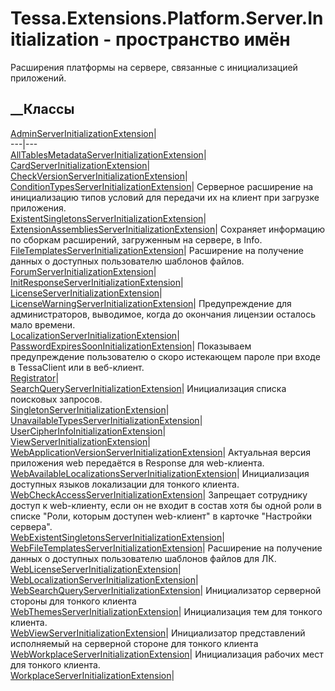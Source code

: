 # Tessa.Extensions.Platform.Server.Initialization - пространство имён
Расширения платформы на сервере, связанные с инициализацией приложений.
##  __Классы
[AdminServerInitializationExtension](T_Tessa_Extensions_Platform_Server_Initialization_AdminServerInitializationExtension.htm)|  
---|---  
[AllTablesMetadataServerInitializationExtension](T_Tessa_Extensions_Platform_Server_Initialization_AllTablesMetadataServerInitializationExtension.htm)|  
[CardServerInitializationExtension](T_Tessa_Extensions_Platform_Server_Initialization_CardServerInitializationExtension.htm)|  
[CheckVersionServerInitializationExtension](T_Tessa_Extensions_Platform_Server_Initialization_CheckVersionServerInitializationExtension.htm)|  
[ConditionTypesServerInitializationExtension](T_Tessa_Extensions_Platform_Server_Initialization_ConditionTypesServerInitializationExtension.htm)|
Серверное расширение на инициализацию типов условий для передачи их на клиент
при загрузке приложения.  
[ExistentSingletonsServerInitializationExtension](T_Tessa_Extensions_Platform_Server_Initialization_ExistentSingletonsServerInitializationExtension.htm)|  
[ExtensionAssembliesServerInitializationExtension](T_Tessa_Extensions_Platform_Server_Initialization_ExtensionAssembliesServerInitializationExtension.htm)|
Сохраняет информацию по сборкам расширений, загруженным на сервере, в Info.  
[FileTemplatesServerInitializationExtension](T_Tessa_Extensions_Platform_Server_Initialization_FileTemplatesServerInitializationExtension.htm)|
Расширение на получение данных о доступных пользователю шаблонов файлов.  
[ForumServerInitializationExtension](T_Tessa_Extensions_Platform_Server_Initialization_ForumServerInitializationExtension.htm)|  
[InitResponseServerInitializationExtension](T_Tessa_Extensions_Platform_Server_Initialization_InitResponseServerInitializationExtension.htm)|  
[LicenseServerInitializationExtension](T_Tessa_Extensions_Platform_Server_Initialization_LicenseServerInitializationExtension.htm)|  
[LicenseWarningServerInitializationExtension](T_Tessa_Extensions_Platform_Server_Initialization_LicenseWarningServerInitializationExtension.htm)|
Предупреждение для администраторов, выводимое, когда до окончания лицензии
осталось мало времени.  
[LocalizationServerInitializationExtension](T_Tessa_Extensions_Platform_Server_Initialization_LocalizationServerInitializationExtension.htm)|  
[PasswordExpiresSoonInitializationExtension](T_Tessa_Extensions_Platform_Server_Initialization_PasswordExpiresSoonInitializationExtension.htm)|
Показываем предупреждение пользователю о скоро истекающем пароле при входе в
TessaClient или в веб-клиент.  
[Registrator](T_Tessa_Extensions_Platform_Server_Initialization_Registrator.htm)|  
[SearchQueryServerInitializationExtension](T_Tessa_Extensions_Platform_Server_Initialization_SearchQueryServerInitializationExtension.htm)|
Инициализация списка поисковых запросов.  
[SingletonServerInitializationExtension](T_Tessa_Extensions_Platform_Server_Initialization_SingletonServerInitializationExtension.htm)|  
[UnavailableTypesServerInitializationExtension](T_Tessa_Extensions_Platform_Server_Initialization_UnavailableTypesServerInitializationExtension.htm)|  
[UserCipherInfoInitializationExtension](T_Tessa_Extensions_Platform_Server_Initialization_UserCipherInfoInitializationExtension.htm)|  
[ViewServerInitializationExtension](T_Tessa_Extensions_Platform_Server_Initialization_ViewServerInitializationExtension.htm)|  
[WebApplicationVersionServerInitializationExtension](T_Tessa_Extensions_Platform_Server_Initialization_WebApplicationVersionServerInitializationExtension.htm)|
Актуальная версия приложения web передаётся в Response для web-клиента.  
[WebAvailableLocalizationsServerInitializationExtension](T_Tessa_Extensions_Platform_Server_Initialization_WebAvailableLocalizationsServerInitializationExtension.htm)|
Инициализация доступных языков локализации для тонкого клиента.  
[WebCheckAccessServerInitializationExtension](T_Tessa_Extensions_Platform_Server_Initialization_WebCheckAccessServerInitializationExtension.htm)|
Запрещает сотруднику доступ к web-клиенту, если он не входит в состав хотя бы
одной роли в списке "Роли, которым доступен web-клиент" в карточке "Настройки
сервера".  
[WebExistentSingletonsServerInitializationExtension](T_Tessa_Extensions_Platform_Server_Initialization_WebExistentSingletonsServerInitializationExtension.htm)|  
[WebFileTemplatesServerInitializationExtension](T_Tessa_Extensions_Platform_Server_Initialization_WebFileTemplatesServerInitializationExtension.htm)|
Расширение на получение данных о доступных пользователю шаблонов файлов для
ЛК.  
[WebLicenseServerInitializationExtension](T_Tessa_Extensions_Platform_Server_Initialization_WebLicenseServerInitializationExtension.htm)|  
[WebLocalizationServerInitializationExtension](T_Tessa_Extensions_Platform_Server_Initialization_WebLocalizationServerInitializationExtension.htm)|  
[WebSearchQueryServerInitializationExtension](T_Tessa_Extensions_Platform_Server_Initialization_WebSearchQueryServerInitializationExtension.htm)|
Инициализатор серверной стороны для тонкого клиента  
[WebThemesServerInitializationExtension](T_Tessa_Extensions_Platform_Server_Initialization_WebThemesServerInitializationExtension.htm)|
Инициализация тем для тонкого клиента.  
[WebViewServerInitializationExtension](T_Tessa_Extensions_Platform_Server_Initialization_WebViewServerInitializationExtension.htm)|
Инициализатор представлений исполняемый на серверной стороне для тонкого
клиента  
[WebWorkplaceServerInitializationExtension](T_Tessa_Extensions_Platform_Server_Initialization_WebWorkplaceServerInitializationExtension.htm)|
Инициализация рабочих мест для тонкого клиента.  
[WorkplaceServerInitializationExtension](T_Tessa_Extensions_Platform_Server_Initialization_WorkplaceServerInitializationExtension.htm)|
